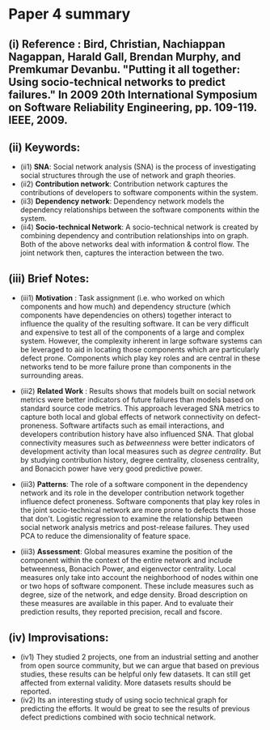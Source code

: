 # Paper 4 summary

## (i) Reference : Bird, Christian, Nachiappan Nagappan, Harald Gall, Brendan Murphy, and Premkumar Devanbu. "Putting it all together: Using socio-technical networks to predict failures." In 2009 20th International Symposium on Software Reliability Engineering, pp. 109-119. IEEE, 2009.

## (ii) Keywords:

* (ii1) **SNA**: Social network analysis (SNA) is the process of investigating social structures through the use of network and graph theories.
* (ii2) **Contribution network**: Contribution network captures the contributions of developers to software components within the system.
* (ii3) **Dependency network**: Dependency network models the dependency relationships between the software components within the system.
* (ii4) **Socio-technical Network**: A socio-technical network is created by combining dependency and contribution relationships into on graph. Both of the above networks deal with information & control flow. The joint network then, captures the interaction between the two.

## (iii) Brief Notes:

* (iii1) **Motivation** : Task assignment (i.e. who worked on which components and how much) and dependency structure (which components have dependencies on others) together interact to influence the quality of the resulting software. It can be very difficult and expensive to test all of the components of a large and complex system. However, the complexity inherent in large software systems can be leveraged to aid in locating those components which are particularly defect prone. Components which play key roles and are central in these networks tend to be more failure prone than components in the surrounding areas.

* (iii2) **Related Work** : Results shows that models built on social network metrics were better indicators of future failures than models based on standard source code metrics. This approach leveraged SNA metrics to capture both local and global effects of network connectivity on defect-proneness. Software artifacts such as email interactions, and developers contribution history have also influenced SNA. That global connectivity measures such as _betweenness_ were better indicators of development activity than local measures such as _degree centrality_. But by studying contribution history, degree centrality, closeness centrality, and Bonacich power have very good predictive power.

* (iii3) **Patterns**: The role of a software component in the dependency network and its role in the developer contribution network together influence defect proneness. Software components that play key roles in the joint socio-technical network are more prone to defects than those that don't. Logistic regression to examine the relationship between social network analysis metrics and post-release failures. They used PCA to reduce the dimensionality of feature space.

* (iii3) **Assessment**: Global measures examine the position of the component within the context of the entire network and include betweenness, Bonacich Power, and eigenvector centrality. Local measures only take into account the neighborhood of nodes within one or two hops of software component. These include measures such as degree, size of the network, and edge density. Broad description on these measures are available in this paper. And to evaluate their prediction results, they reported precision, recall and fscore.

## (iv) Improvisations:
- (iv1) They studied 2 projects, one from an industrial setting and another from open source community, but we can argue that based on previous studies, these results can be helpful only few datasets. It can still get affected from external validity. More datasets results should be reported.
- (iv2) Its an interesting study of using socio technical graph for predicting the efforts. It would be great to see the results of previous defect predictions combined with socio technical network.
